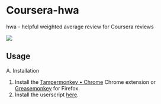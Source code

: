 # Coursera-hwa

hwa - helpful weighted average review for Coursera reviews

![](./ss.png)

## Usage

A. Installation

1. Install the [Tampermonkey • Chrome](https://www.tampermonkey.net/) Chrome extension or [Greasemonkey](https://addons.mozilla.org/en-US/firefox/addon/greasemonkey/) for Firefox.
2. Install the userscript [here](https://github.com/yuis-ice/coursera-hwa/raw/main/main.user.js).
